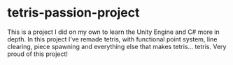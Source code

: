 # tetris-passion-project

This is a project I did on my own to learn the Unity Engine and C# more in depth.
In this project I've remade tetris, with functional point system, line clearing, piece spawning and everything else that makes tetris... tetris. Very proud of this project!